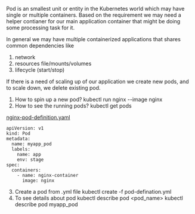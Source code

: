 Pod is an smallest unit or entity in the Kubernetes world which may have single or multiple containers. Based on the requirement we may need a helper contianer for our main application container that might be doing some processing task for it.

In general we may have multiple containerized applications that shares common dependencies like
1. network
2. resources file/mounts/volumes
3. lifecycle (start/stop)

If there is a need of scaling up of our application we create new pods, and to scale down, we delete existing pod.


1. How to spin up a new pod?
    kubectl run nginx --image nginx
2. How to see the running pods?
    kubectl get pods

[nginx-pod-definition.yaml](../nginx-pod-definition.yaml)

```
apiVersion: v1
kind: Pod
metadata:
  name: myapp_pod 
  labels: 
    name: app 
    env: stage
spec:
  containers:
    - name: nginx-container
      image: nginx
```  
3. Create a pod from .yml file
    kubectl create -f pod-defination.yml
4. To see details about pod
    kubectl describe pod <pod_name>
    kubectl describe pod myapp_pod
    
       


